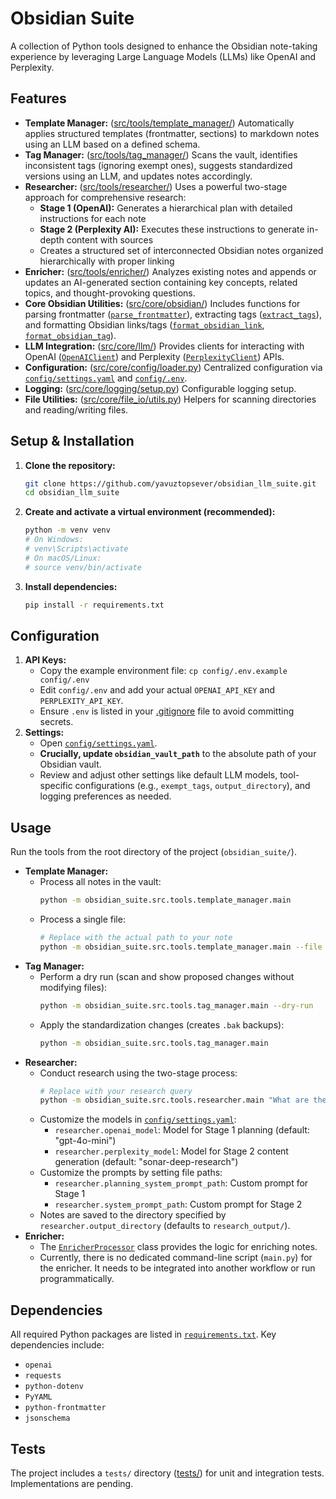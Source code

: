 # Obsidian Suite

A collection of Python tools designed to enhance the Obsidian note-taking experience by leveraging Large Language Models (LLMs) like OpenAI and Perplexity.

## Features

*   **Template Manager:** ([src/tools/template_manager/](src/tools/template_manager/)) Automatically applies structured templates (frontmatter, sections) to markdown notes using an LLM based on a defined schema.
*   **Tag Manager:** ([src/tools/tag_manager/](src/tools/tag_manager/)) Scans the vault, identifies inconsistent tags (ignoring exempt ones), suggests standardized versions using an LLM, and updates notes accordingly.
*   **Researcher:** ([src/tools/researcher/](src/tools/researcher/)) Uses a powerful two-stage approach for comprehensive research:
    * **Stage 1 (OpenAI):** Generates a hierarchical plan with detailed instructions for each note
    * **Stage 2 (Perplexity AI):** Executes these instructions to generate in-depth content with sources
    * Creates a structured set of interconnected Obsidian notes organized hierarchically with proper linking
*   **Enricher:** ([src/tools/enricher/](src/tools/enricher/)) Analyzes existing notes and appends or updates an AI-generated section containing key concepts, related topics, and thought-provoking questions.
*   **Core Obsidian Utilities:** ([src/core/obsidian/](src/core/obsidian/)) Includes functions for parsing frontmatter ([`parse_frontmatter`](src/core/obsidian/parser.py)), extracting tags ([`extract_tags`](src/core/obsidian/parser.py)), and formatting Obsidian links/tags ([`format_obsidian_link`](src/core/obsidian/formatter.py), [`format_obsidian_tag`](src/core/obsidian/formatter.py)).
*   **LLM Integration:** ([src/core/llm/](src/core/llm/)) Provides clients for interacting with OpenAI ([`OpenAIClient`](src/core/llm/openai_client.py)) and Perplexity ([`PerplexityClient`](src/core/llm/perplexity_client.py)) APIs.
*   **Configuration:** ([src/core/config/loader.py](src/core/config/loader.py)) Centralized configuration via [`config/settings.yaml`](config/settings.yaml) and [`config/.env`](config/.env.example).
*   **Logging:** ([src/core/logging/setup.py](src/core/logging/setup.py)) Configurable logging setup.
*   **File Utilities:** ([src/core/file_io/utils.py](src/core/file_io/utils.py)) Helpers for scanning directories and reading/writing files.

## Setup & Installation

1.  **Clone the repository:**
    ```bash
    git clone https://github.com/yavuztopsever/obsidian_llm_suite.git
    cd obsidian_llm_suite
    ```
2.  **Create and activate a virtual environment (recommended):**
    ```bash
    python -m venv venv
    # On Windows:
    # venv\Scripts\activate
    # On macOS/Linux:
    # source venv/bin/activate
    ```
3.  **Install dependencies:**
    ```bash
    pip install -r requirements.txt
    ```

## Configuration

1.  **API Keys:**
    *   Copy the example environment file: `cp config/.env.example config/.env`
    *   Edit `config/.env` and add your actual `OPENAI_API_KEY` and `PERPLEXITY_API_KEY`.
    *   Ensure `.env` is listed in your [.gitignore](.gitignore) file to avoid committing secrets.
2.  **Settings:**
    *   Open [`config/settings.yaml`](config/settings.yaml).
    *   **Crucially, update `obsidian_vault_path`** to the absolute path of your Obsidian vault.
    *   Review and adjust other settings like default LLM models, tool-specific configurations (e.g., `exempt_tags`, `output_directory`), and logging preferences as needed.

## Usage

Run the tools from the root directory of the project (`obsidian_suite/`).

*   **Template Manager:**
    *   Process all notes in the vault:
        ```bash
        python -m obsidian_suite.src.tools.template_manager.main
        ```
    *   Process a single file:
        ```bash
        # Replace with the actual path to your note
        python -m obsidian_suite.src.tools.template_manager.main --file "/path/to/your/note.md"
        ```
*   **Tag Manager:**
    *   Perform a dry run (scan and show proposed changes without modifying files):
        ```bash
        python -m obsidian_suite.src.tools.tag_manager.main --dry-run
        ```
    *   Apply the standardization changes (creates `.bak` backups):
        ```bash
        python -m obsidian_suite.src.tools.tag_manager.main
        ```
*   **Researcher:**
    *   Conduct research using the two-stage process:
        ```bash
        # Replace with your research query
        python -m obsidian_suite.src.tools.researcher.main "What are the latest advancements in AI-assisted note-taking?"
        ```
    *   Customize the models in [`config/settings.yaml`](config/settings.yaml):
        * `researcher.openai_model`: Model for Stage 1 planning (default: "gpt-4o-mini")
        * `researcher.perplexity_model`: Model for Stage 2 content generation (default: "sonar-deep-research")
    *   Customize the prompts by setting file paths:
        * `researcher.planning_system_prompt_path`: Custom prompt for Stage 1
        * `researcher.system_prompt_path`: Custom prompt for Stage 2
    *   Notes are saved to the directory specified by `researcher.output_directory` (defaults to `research_output/`).
*   **Enricher:**
    *   The [`EnricherProcessor`](src/tools/enricher/processor.py) class provides the logic for enriching notes.
    *   Currently, there is no dedicated command-line script (`main.py`) for the enricher. It needs to be integrated into another workflow or run programmatically.

## Dependencies

All required Python packages are listed in [`requirements.txt`](requirements.txt). Key dependencies include:

*   `openai`
*   `requests`
*   `python-dotenv`
*   `PyYAML`
*   `python-frontmatter`
*   `jsonschema`

## Tests

The project includes a `tests/` directory ([tests/](tests/)) for unit and integration tests. Implementations are pending.